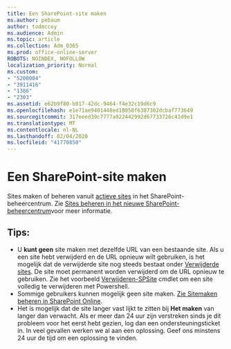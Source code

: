 ```yaml
---
title: Een SharePoint-site maken
ms.author: pebaum
author: todmccoy
ms.audience: Admin
ms.topic: article
ms.collection: Adm_O365
ms.prod: office-online-server
ROBOTS: NOINDEX, NOFOLLOW
localization_priority: Normal
ms.custom:
- "5200004"
- "3911416"
- "1386"
- "2303"
ms.assetid: e62b9f80-b017-42dc-9464-f4e32c19d6c9
ms.openlocfilehash: e1e71ae9401448ed18058f6307302dcbaf773649
ms.sourcegitcommit: 317eeed39c7777a922442992d67733726c41d9e1
ms.translationtype: MT
ms.contentlocale: nl-NL
ms.lasthandoff: 02/04/2020
ms.locfileid: "41770850"
---
```

# <a name="create-a-sharepoint-site"></a>Een SharePoint-site maken

Sites maken of beheren vanuit [actieve sites](https://admin.microsoft.com/sharepoint?page=sitemanagement&modern=true) in het SharePoint-beheercentrum. Zie [Sites beheren in het nieuwe SharePoint-beheercentrum](https://docs.microsoft.com/sharepoint/manage-site-creation)voor meer informatie. 

## <a name="tips"></a>Tips:

- U **kunt geen** site maken met dezelfde URL van een bestaande site. Als u een site hebt verwijderd en de URL opnieuw wilt gebruiken, is het mogelijk dat de verwijderde site nog steeds bestaat onder [Verwijderde sites](https://admin.microsoft.com/sharepoint?page=recyclebin&modern=true). De site moet permanent worden verwijderd om de URL opnieuw te gebruiken. Zie het voorbeeld [Verwijderen-SPSite](https://docs.microsoft.com/sharepoint/manage-sites-in-new-admin-center#delete-a-site) cmdlet om een site volledig te verwijderen met Powershell.
- Sommige gebruikers kunnen mogelijk geen site maken. [Zie Sitemaken beheren in SharePoint Online](https://docs.microsoft.com/sharepoint/manage-site-creation).
- Het is mogelijk dat de site langer vast lijkt te zitten bij **Het maken** van langer dan verwacht. Als er meer dan 24 uur zijn verstreken sinds je dit probleem voor het eerst hebt gezien, log dan een ondersteuningsticket in. In veel gevallen werken we al aan een oplossing. Geef ons minstens 24 uur de tijd om een oplossing te vinden.
